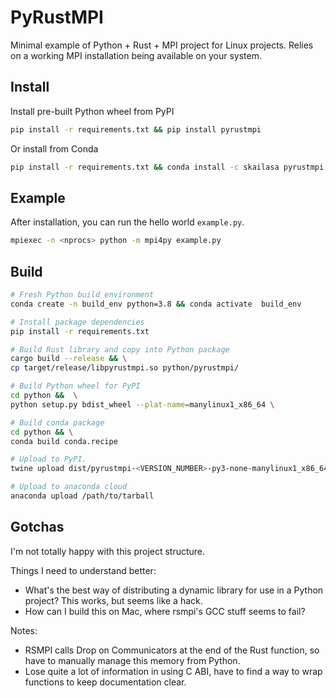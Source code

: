 # PyRustMPI

Minimal example of Python + Rust + MPI project for Linux projects. Relies on a working MPI installation being available on your system.

## Install

Install pre-built Python wheel from PyPI

```bash
pip install -r requirements.txt && pip install pyrustmpi
```

Or install from Conda

```bash
pip install -r requirements.txt && conda install -c skailasa pyrustmpi
```

## Example

After installation, you can run the hello world `example.py`.

```bash
mpiexec -n <nprocs> python -m mpi4py example.py 
```

## Build

```bash
# Fresh Python build environment
conda create -n build_env python=3.8 && conda activate  build_env

# Install package dependencies
pip install -r requirements.txt

# Build Rust library and copy into Python package
cargo build --release && \
cp target/release/libpyrustmpi.so python/pyrustmpi/

# Build Python wheel for PyPI
cd python &&  \
python setup.py bdist_wheel --plat-name=manylinux1_x86_64 \

# Build conda package
cd python && \
conda build conda.recipe

# Upload to PyPI.
twine upload dist/pyrustmpi-<VERSION_NUMBER>-py3-none-manylinux1_x86_64.whl 

# Upload to anaconda cloud
anaconda upload /path/to/tarball
```

## Gotchas

I'm not totally happy with this project structure.

Things I need to understand better:

- What's the best way of distributing a dynamic library for use in a Python project? This works, but seems like a hack.
- How can I build this on Mac, where rsmpi's GCC stuff seems to fail?

Notes:

- RSMPI calls Drop on Communicators at the end of the Rust function, so have to manually manage this memory from Python.
- Lose quite a lot of information in using C ABI, have to find a way to wrap functions to keep documentation clear.